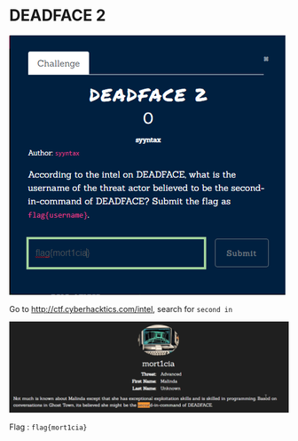 # DEADFACE 2

![](../assets/start/deadface-2.png)

Go to http://ctf.cyberhacktics.com/intel, search for `second in`

![](../assets/start/deadface-2_2.png)

Flag : `flag{mort1cia}`
